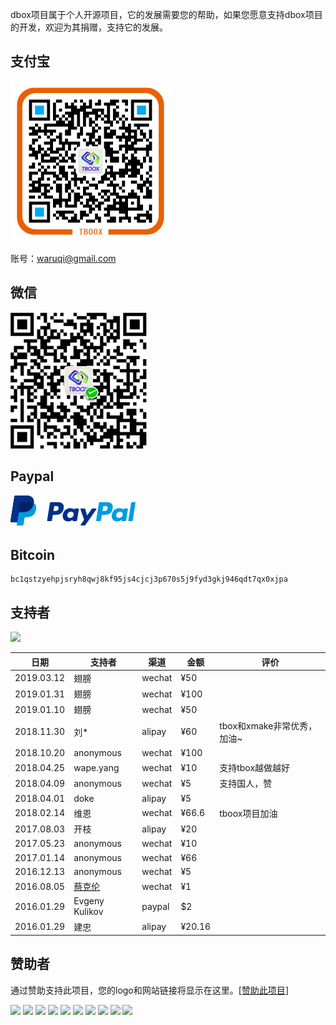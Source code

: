 dbox项目属于个人开源项目，它的发展需要您的帮助，如果您愿意支持dbox项目的开发，欢迎为其捐赠，支持它的发展。

## 支付宝

<img src="/assets/img/alipay.png" alt="alipay" width="256" height="256">

账号：waruqi@gmail.com

## 微信 

<img src="/assets/img/weixin.png" alt="weixin" width="218" height="218">

## Paypal

[![Paypal Me](/assets/img/paypal.png)](https://paypal.me/tboox/5)

## Bitcoin

```
bc1qstzyehpjsryh8qwj8kf95js4cjcj3p670s5j9fyd3gkj946qdt7qx0xjpa
```

## 支持者

<a href="https://opencollective.com/tbox#backers" target="_blank"><img src="https://opencollective.com/tbox/backers.svg?width=890"></a>

| 日期       | 支持者                                | 渠道   | 金额   | 评价                       |
|--          | --                                    | --     | --     | --                         |
| 2019.03.12 | 翅膀                                  | wechat | ¥50    |                            |
| 2019.01.31 | 翅膀                                  | wechat | ¥100   |                            |
| 2019.01.10 | 翅膀                                  | wechat | ¥50    |                            |
| 2018.11.30 | 刘*                                   | alipay | ¥60    | tbox和xmake非常优秀，加油~ |
| 2018.10.20 | anonymous                             | wechat | ¥100   |                            |
| 2018.04.25 | wape.yang                             | wechat | ¥10    | 支持tbox越做越好           |
| 2018.04.09 | anonymous                             | wechat | ¥5     | 支持国人，赞               |
| 2018.04.01 | doke                                  | alipay | ¥5     |                            |
| 2018.02.14 | 维恩                                  | wechat | ¥66.6  | tboox项目加油              |
| 2017.08.03 | 开枝                                  | alipay | ¥20    |                            |
| 2017.05.23 | anonymous                             | wechat | ¥10    |                            |
| 2017.01.14 | anonymous                             | wechat | ¥66    |                            |
| 2016.12.13 | anonymous                             | wechat | ¥5     |                            |
| 2016.08.05 | [蔡克伦](https://github.com/caikelun) | wechat | ¥1     |                            |
| 2016.01.29 | Evgeny Kulikov                        | paypal | $2     |                            |
| 2016.01.29 | 建忠                                  | alipay | ¥20.16 |                            |

## 赞助者

通过赞助支持此项目，您的logo和网站链接将显示在这里。[[赞助此项目](https://opencollective.com/tbox#sponsor)]

<a href="https://opencollective.com/tbox/sponsor/0/website" target="_blank"><img src="https://opencollective.com/tbox/sponsor/0/avatar.svg"></a>
<a href="https://opencollective.com/tbox/sponsor/1/website" target="_blank"><img src="https://opencollective.com/tbox/sponsor/1/avatar.svg"></a>
<a href="https://opencollective.com/tbox/sponsor/2/website" target="_blank"><img src="https://opencollective.com/tbox/sponsor/2/avatar.svg"></a>
<a href="https://opencollective.com/tbox/sponsor/3/website" target="_blank"><img src="https://opencollective.com/tbox/sponsor/3/avatar.svg"></a>
<a href="https://opencollective.com/tbox/sponsor/4/website" target="_blank"><img src="https://opencollective.com/tbox/sponsor/4/avatar.svg"></a>
<a href="https://opencollective.com/tbox/sponsor/5/website" target="_blank"><img src="https://opencollective.com/tbox/sponsor/5/avatar.svg"></a>
<a href="https://opencollective.com/tbox/sponsor/6/website" target="_blank"><img src="https://opencollective.com/tbox/sponsor/6/avatar.svg"></a>
<a href="https://opencollective.com/tbox/sponsor/7/website" target="_blank"><img src="https://opencollective.com/tbox/sponsor/7/avatar.svg"></a>
<a href="https://opencollective.com/tbox/sponsor/8/website" target="_blank"><img src="https://opencollective.com/tbox/sponsor/8/avatar.svg"></a>
<a href="https://opencollective.com/tbox/sponsor/9/website" target="_blank"><img src="https://opencollective.com/tbox/sponsor/9/avatar.svg"></a>

